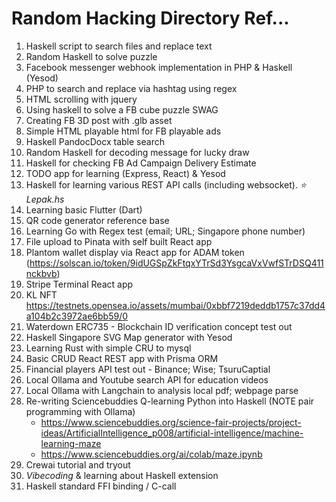 # Random Hacking Directory Ref...

1. Haskell script to search files and replace text
2. Random Haskell to solve puzzle
3. Facebook messenger webhook implementation in PHP & Haskell (Yesod)
4. PHP to search and replace via hashtag using regex 
5. HTML scrolling with jquery
6. Using haskell to solve a FB cube puzzle SWAG
7. Creating FB 3D post with .glb asset
8. Simple HTML playable html for FB playable ads
9. Haskell PandocDocx table search
10. Random Haskell for decoding message for lucky draw
11. Haskell for checking FB Ad Campaign Delivery Estimate
12. TODO app for learning (Express, React) & Yesod
13. Haskell for learning various REST API calls (including websocket). _⭐️ Lepak.hs_
14. Learning basic Flutter (Dart)
15. QR code generator reference base
16. Learning Go with Regex test (email; URL; Singapore phone number)
17. File upload to Pinata with self built React app
18. Plantom wallet display via React app for ADAM token (https://solscan.io/token/9idUGSpZkFtqxYTrSd3YsgcaVxVwfSTrDSQ411nckbvb)
19. Stripe Terminal React app
20. KL NFT https://testnets.opensea.io/assets/mumbai/0xbbf7219deddb1757c37dd4a104b2c3972ae6bb59/0
21. Waterdown ERC735 - Blockchain ID verification concept test out
22. Haskell Singapore SVG Map generator with Yesod
23. Learning Rust with simple CRU to mysql
24. Basic CRUD React REST app with Prisma ORM
25. Financial players API test out - Binance; Wise; TsuruCaptial
26. Local Ollama and Youtube search API for education videos
27. Local Ollama with Langchain to analysis local pdf; webpage parse
28. Re-writing Sciencebuddies Q-learning Python into Haskell (NOTE pair programming with Ollama)
    - https://www.sciencebuddies.org/science-fair-projects/project-ideas/ArtificialIntelligence_p008/artificial-intelligence/machine-learning-maze
    - https://www.sciencebuddies.org/ai/colab/maze.ipynb
29. Crewai tutorial and tryout
30. _Vibecoding_ & learning about Haskell extension
31. Haskell standard FFI binding / C-call